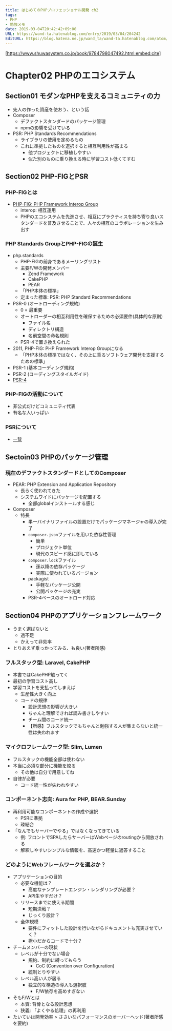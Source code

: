 ```yaml
---
title: はじめてのPHPプロフェッショナル開発 ch2
tags:
- PHP
- 勉強メモ
date: 2019-03-04T20:42:42+09:00
URL: https://wand-ta.hatenablog.com/entry/2019/03/04/204242
EditURL: https://blog.hatena.ne.jp/wand_ta/wand-ta.hatenablog.com/atom/entry/17680117126987789122
---
```




[https://www.shuwasystem.co.jp/book/9784798047492.html:embed:cite]

# Chapter02 PHPのエコシステム

## Section01 モダンなPHPを支えるコミュニティの力

- 先人の作った資産を使おう、という話
- Composer
    - デファクトスタンダードのパッケージ管理
    - npmの影響を受けている
- PSR: PHP Standards Recommendations
    - ライブラリの使用を定めるもの
    - これに準拠したものを選択すると相互利用性が高まる
        - 他プロジェクトに移植しやすい
        - 似た別のものに乗り換える時に学習コスト低くてすむ


## Section02 PHP-FIGとPSR

### PHP-FIGとは

- [PHP-FIG: PHP Framework Interop Group](https://www.php-fig.org/)
    - interop: 相互運用
    - PHPのエコシステムを先進させ、相互にプラクティスを持ち寄り良いスタンダードを普及させることで、人々の相互のコラボレーションを生み出す


### PHP Standards GroupとPHP-FIGの誕生

- php.standards
    - PHP-FIGの前身であるメーリングリスト
    - 主要F/Wの開発メンバー
        - Zend Framework
        - CakePHP
        - PEAR
    - 「PHP本体の標準」
    - 定まった標準: PSR: PHP Standard Recommendations
- PSR-0 (オートローディング規約)
    - 0 = 最重要
    - オートローダーの相互利用性を確保するための必須要件(具体的な原則)
        - ファイル名
        - ディレクトリ構造
        - 名前空間の命名規則
    - PSR-4で置き換えられた
- 2011, PHP-FIG: PHP Framework Interop Groupになる
    - 「PHP本体の標準ではなく、その上に乗るソフトウェア開発を支援するための標準」
- PSR-1 (基本コーディング規約)
- PSR-2 (コーディングスタイルガイド)
- [PSR-4](https://www.php-fig.org/psr/psr-4/)


### PHP-FIGの活動について

- 非公式だけどコミュニティ代表
- 有名な人いっぱい


### PSRについて

- [一覧](https://www.php-fig.org/psr/)


## Sectoin03 PHPのパッケージ管理


### 現在のデファクトスタンダードとしてのComposer

- PEAR: PHP Extension and Application Repository
    - 長らく使われてきた
    - システムワイドにパッケージを配置する
        - 全部globalインストールする感じ
- Composer
    - 特長
        - 単一バイナリファイルの設置だけでパッケージマネージャの導入が完了
        - `composer.json`ファイルを用いた依存性管理
            - 簡単
            - プロジェクト単位
            - 現代のスピード感に即している
        - `composer.lock`ファイル
            - 孫以降の依存パッケージ
            - 実際に使われているバージョン
        - packagist
            - 手軽なパッケージ公開
            - 公開パッケージの充実
        - PSR-4ベースのオートロード対応


## Section04 PHPのアプリケーションフレームワーク

- うまく選ばないと
    - 過不足
    - かえって非効率
- とりあえず乗っかってみる、も良い(著者所感)


### フルスタック型: Laravel, CakePHP

- 本書ではCakePHP触ってく
- 最初の学習コスト高し
- 学習コストを支払ってしまえば
    - 生産性大きく向上
    - コードの規律
        - 設計思想の影響が大きい
        - ちゃんと理解できれば読み書きしやすい
        - チーム間のコード統一
        - 【所感】フルスタックでもちゃんと勉強する人が集まらないと統一性は失われます


### マイクロフレームワーク型: Slim, Lumen

- フルスタックの機能全部は使わない
- 本当に必須な部分に機能を絞る
    - その他は自分で用意してね
- 自律が必要
    - コード統一性が失われやすい


### コンポーネント志向: Aura for PHP, BEAR.Sunday

- 再利用可能なコンポーネントの作成や選択
    - PSRに準拠
    - 疎結合
- 「なんでもサーバーでやる」ではなくなってきている
    - 例: フロントでSPAしたらサーバーはWebページのroutingから開放される
    - 解釈しやすいシンプルな情報を、高速かつ軽量に返答すること


### どのようにWebフレームワークを選ぶか？

- アプリケーションの目的
    - 必要な機能は？
        - 高度なテンプレートエンジン・レンダリングが必要？
        - API生やすだけ？
    - リリースまでに使える期間
        - 短期決戦？
        - じっくり設計？
    - 全体規模
        - 要件にフィットした設計を行いながらドキュメントも充実させていく？
        - 極小だからコードで十分？
- チームメンバーの現状
    - レベルが十分でない場合
        - 規約、制約に縛ってもらう
            - CoC (Convention over Configuration)
        - 統制とりやすい
    - レベル高い人が居る
        - 独立的な構造の導入も選択肢
            - F/W依存を高めすぎない
- そもF/Wとは
    - 本質: 背骨となる設計思想
    - 狭義: 「よくやる処理」の再利用
- たいていは開発効率 > ささいなパフォーマンスのオーバーヘッド(著者所感を要約)
